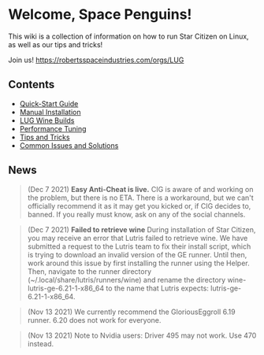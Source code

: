 # Welcome, Space Penguins!

This wiki is a collection of information on how to run Star Citizen on Linux, as well as our tips and tricks!

Join us! https://robertsspaceindustries.com/orgs/LUG

## Contents
* [Quick-Start Guide](https://github.com/starcitizen-lug/information-howtos/wiki/Quick-Start-Guide)
* [Manual Installation](https://github.com/starcitizen-lug/information-howtos/wiki/Manual-Installation)
* [LUG Wine Builds](https://github.com/starcitizen-lug/information-howtos/wiki/Wine-Builds-for-Star-Citizen)
* [Performance Tuning](https://github.com/starcitizen-lug/information-howtos/wiki/Performance-Tuning)
* [Tips and Tricks](https://github.com/starcitizen-lug/information-howtos/wiki/Tips-and-Tricks)
* [Common Issues and Solutions](https://github.com/starcitizen-lug/information-howtos/wiki/Common-Issues-and-Solutions)

## News

> (Dec 7 2021) **Easy Anti-Cheat is live.** CIG is aware of and working on the problem, but there is no ETA. There is a workaround, but we can't officially recommend it as it may get you kicked or, if CIG decides to, banned. If you really must know, ask on any of the social channels.

> (Dec 7 2021) **Failed to retrieve wine** During installation of Star Citizen, you may receive an error that Lutris failed to retrieve wine. We have submitted a request to the Lutris team to fix their install script, which is trying to download an invalid version of the GE runner. Until then, work around this issue by first installing the runner using the Helper. Then, navigate to the runner directory (~/.local/share/lutris/runners/wine) and rename the directory wine-lutris-ge-6.21-1-x86_64 to the name that Lutris expects: lutris-ge-6.21-1-x86_64.

> (Nov 13 2021) We currently recommend the GloriousEggroll 6.19 runner. 6.20 does not work for everyone.

> (Nov 13 2021) Note to Nvidia users: Driver 495 may not work. Use 470 instead.